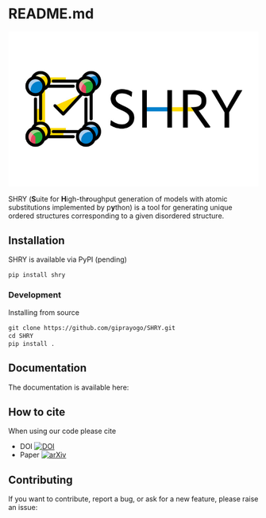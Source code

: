 # README.md

![logo](logo/logo.jpg?raw=true "logo")

SHRY (**S**uite for **H**igh-th**r**oughput generation of models
with atomic substitutions implemented by p**y**thon)
is a tool for generating unique ordered structures
corresponding to a given disordered structure.

## Installation

SHRY is available via PyPI (pending)

```console
pip install shry
```

### Development

Installing from source

```console
git clone https://github.com/giprayogo/SHRY.git
cd SHRY
pip install .
```

## Documentation

The documentation is available here:

## How to cite

When using our code please cite

- DOI [![DOI](https://zenodo.org/badge/425687455.svg)](https://zenodo.org/badge/latestdoi/425687455)
- Paper [![arXiv](https://img.shields.io/static/v1?label=arXiV&message=2111.13409&color=b31b1b)](https://arxiv.org/abs/2111.13409)

## Contributing

If you want to contribute, report a bug, or ask for
a new feature, please raise an issue:
